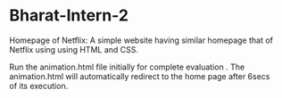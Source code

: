 # Bharat-Intern-2
Homepage of Netflix:
A simple website having similar homepage
that of Netflix using using HTML and
CSS.

Run the animation.html file initially for complete evaluation .
The animation.html will automatically redirect to the home page after 6secs of its execution.
